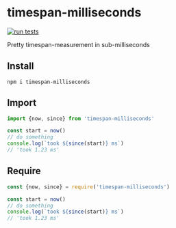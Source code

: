# timespan-milliseconds
[![run tests](https://github.com/lmzdev/timespan-milliseconds/actions/workflows/tests.yml/badge.svg)](https://github.com/lmzdev/timespan-milliseconds/actions/workflows/tests.yml)

Pretty timespan-measurement in sub-milliseconds

## Install 
```npm i timespan-milliseconds```

## Import
```js
import {now, since} from 'timespan-milliseconds'

const start = now()
// do something
console.log(`took ${since(start)} ms`)
// 'took 1.23 ms'
```

## Require
```js
const {now, since} = require('timespan-milliseconds')

const start = now()
// do something
console.log(`took ${since(start)} ms`)
// 'took 1.23 ms'
```
